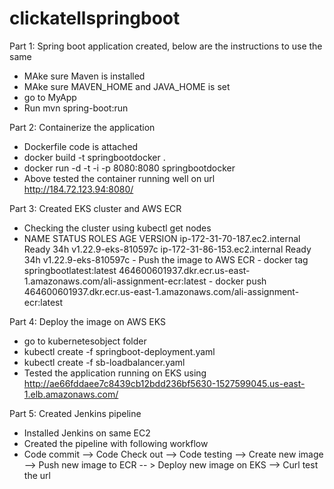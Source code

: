 # clickatellspringboot
Part 1: Spring boot application created, below are the instructions to use the same
 - MAke sure Maven is installed
 - MAke sure MAVEN_HOME and JAVA_HOME is set
 - go to MyApp
 - Run mvn spring-boot:run


Part 2: Containerize the application
  - Dockerfile code is attached
  - docker build -t springbootdocker .
  - docker run -d -t -i -p 8080:8080 springbootdocker
  - Above tested the container running well on url http://184.72.123.94:8080/
  
Part 3: Created EKS cluster and AWS ECR
   - Checking the cluster using kubectl get nodes
   - NAME                            STATUS   ROLES    AGE   VERSION
ip-172-31-70-187.ec2.internal   Ready    <none>   34h   v1.22.9-eks-810597c
ip-172-31-86-153.ec2.internal   Ready    <none>   34h   v1.22.9-eks-810597c
    - Push the image to AWS ECR
    - docker tag springbootlatest:latest 464600601937.dkr.ecr.us-east-1.amazonaws.com/ali-assignment-ecr:latest
    - docker push 464600601937.dkr.ecr.us-east-1.amazonaws.com/ali-assignment-ecr:latest

Part 4: Deploy the image on AWS EKS

   - go to kubernetesobject folder
   - kubectl create -f springboot-deployment.yaml
   - kubectl create -f sb-loadbalancer.yaml
   - Tested the application running on EKS using http://ae66fddaee7c8439cb12bdd236bf5630-1527599045.us-east-1.elb.amazonaws.com/
 
Part 5: Created Jenkins pipeline

   - Installed Jenkins on same EC2
   - Created the pipeline with following workflow
   - Code commit -->  Code Check out --> Code  testing --> Create new image --> Push new image to ECR -- > Deploy new image on EKS --> Curl test the url
       

